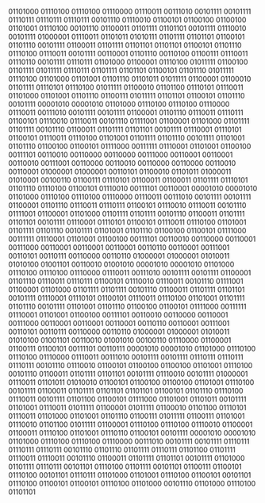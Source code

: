 01101000 01110100 01110100 01110000 01110011 00111010 00101111 00101111 01110111 01110111 01110111 00101110 01110010 01100101 01100100 01100100 01101001 01110100 00101110 01100011 01101111 01101101 00101111 01110010 00101111 01000001 01110011 01101011 01010111 01101111 01101101 01100101 01101110 00101111 01100011 01101111 01101101 01101101 01100101 01101110 01110100 01110011 00101111 00110001 01101110 00110100 01100111 01110011 01110110 00101111 01110111 01101000 01100001 01110100 01011111 01100100 01101111 01011111 01110111 01101111 01101101 01100101 01101110 01011111 01110100 01101000 01101001 01101110 01101011 01011111 01100001 01100010 01101111 01110101 01110100 01011111 01100010 01101100 01110101 01110011 01101000 01101001 01101110 01100111 01011111 01101101 01100101 01101110 00101111 00001010 00001010 01101000 01110100 01110100 01110000 01110011 00111010 00101111 00101111 01100001 01101110 01110011 01110111 01100101 01110010 01110011 00101110 01111001 01100001 01101000 01101111 01101111 00101110 01100011 01101111 01101101 00101111 01110001 01110101 01100101 01110011 01110100 01101001 01101111 01101110 00101111 01101001 01101110 01100100 01100101 01111000 00111111 01110001 01101001 01100100 00111101 00110010 00110000 00110000 00111000 00110001 00110001 00110010 00111001 00110000 00110010 00110000 00110000 00110010 00110001 01000001 01000001 00110101 01100010 01101011 01000011 01010001 00100110 01100111 01110101 01100011 01100011 01101111 01110101 01101110 01110100 01100101 01110010 00111101 00110001 00001010 00001010 01101000 01110100 01110100 01110000 01110011 00111010 00101111 00101111 01100001 01101110 01110011 01110111 01100101 01110010 01110011 00101110 01111001 01100001 01101000 01101111 01101111 00101110 01100011 01101111 01101101 00101111 01110001 01110101 01100101 01110011 01110100 01101001 01101111 01101110 00101111 01101001 01101110 01100100 01100101 01111000 00111111 01110001 01101001 01100100 00111101 00110010 00110000 00110001 00111000 00110001 00110001 00110001 00110110 00110001 00111001 00110101 00110111 00110000 00110110 01000001 01000001 01010011 01010100 01001101 00110010 01001010 00001010 00001010 01101000 01110100 01110100 01110000 01110011 00111010 00101111 00101111 01100001 01101110 01110011 01110111 01100101 01110010 01110011 00101110 01111001 01100001 01101000 01101111 01101111 00101110 01100011 01101111 01101101 00101111 01110001 01110101 01100101 01110011 01110100 01101001 01101111 01101110 00101111 01101001 01101110 01100100 01100101 01111000 00111111 01110001 01101001 01100100 00111101 00110010 00110000 00110001 00111000 00110001 00110001 00110001 00110110 00110001 00111001 00110101 00110111 00110000 00110110 01000001 01000001 01010011 01010100 01001101 00110010 01001010 00100110 01110000 01100001 01100111 01100101 00111101 00110111 00001010 00001010 01101000 01110100 01110100 01110000 01110011 00111010 00101111 00101111 01110111 01110111 01110111 00101110 01110010 01100101 01100100 01100100 01101001 01110100 00101110 01100011 01101111 01101101 00101111 01110010 00101111 01000001 01110011 01101011 01010010 01100101 01100100 01100100 01101001 01110100 00101111 01100011 01101111 01101101 01101101 01100101 01101110 01110100 01110011 00101111 01101100 01100101 01111000 01101001 01101011 00101111 01101001 01110011 01011111 01100001 01011111 01100010 01101100 01110101 01110011 01101000 01101001 01101110 01100111 01011111 01100111 01101001 01110010 01101100 01011111 01100001 01110100 01110100 01110010 01100001 01100011 01110100 01101001 01110110 01100101 00101111 00001010 00001010 01101000 01110100 01110100 01110000 00111010 00101111 00101111 01110111 01110111 01110111 00101110 01101110 01101111 01110111 01101100 01101111 01110011 01110011 00101110 01100011 01101111 01101101 00101111 01101000 01101111 01110111 00101101 01110100 01101111 00101101 01100111 01100101 01110100 00101101 01110111 01101000 01101001 01110100 01100101 00101101 01110100 01100101 01100101 01110100 01101000 00101110 01101000 01110100 01101101 

